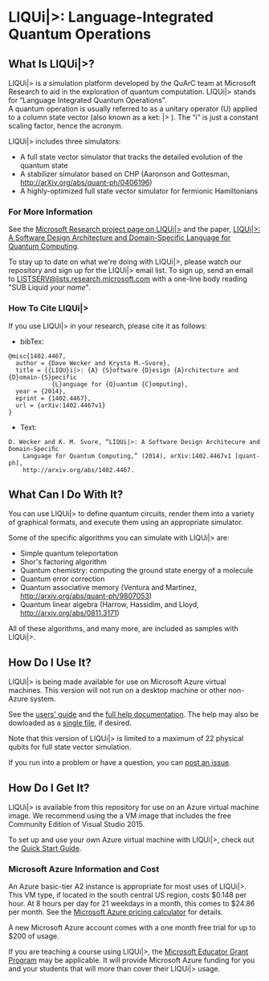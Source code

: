 # LIQUi|>: Language-Integrated Quantum Operations

## What Is LIQUi|>?

LIQUi|> is a simulation platform developed by the QuArC team at Microsoft Research to aid in the exploration of quantum computation. 
LIQUi|> stands for “Language Integrated Quantum Operations”.  
A quantum operation is usually referred to as a unitary operator (U) applied to a column state vector (also known as a ket: |> ).
The “i” is just a constant scaling factor, hence the acronym.

LIQUi|> includes three simulators: 
* A full state vector simulator that tracks the detailed evolution of the quantum state
* A stabilizer simulator based on CHP (Aaronson and Gottesman, http://arXiv.org/abs/quant-ph/0406196)
* A highly-optimized full state vector simulator for fermionic Hamiltonians

### For More Information

See the [Microsoft Research project page on LIQUi|>](http://research.microsoft.com/en-us/projects/liquid/)
and the paper, [LIQUi|>: A Software Design Architecture and Domain-Specific Language for Quantum Computing](http://research.microsoft.com/pubs/209634/1402.4467.pdf).

To stay up to date on what we're doing with LIQUi|>, please watch our repository and sign up for the LIQUi|> email list.
To sign up, send an email to LISTSERV@lists.research.microsoft.com with a one-line body reading "SUB Liquid *your name*".

### How To Cite LIQUi|>

If you use LIQUi|> in your research, please cite it as follows:
* bibTex:
```
@misc{1402.4467,
  author = {Dave Wecker and Krysta M.~Svore},
  title = {{LIQU}i|>: {A} {S}oftware {D}esign {A}rchitecture and {D}omain-{S}pecific 
            {L}anguage for {Q}uantum {C}omputing},
  year = {2014},
  eprint = {1402.4467},
  url = {arXiv:1402.4467v1}
}
```
* Text: 
```
D. Wecker and K. M. Svore, “LIQUi|>: A Software Design Architecure and Domain-Speciﬁc 
    Language for Quantum Computing,” (2014), arXiv:1402.4467v1 [quant-ph], 
    http://arxiv.org/abs/1402.4467.
```

## What Can I Do With It?

You can use LIQUi|> to define quantum circuits, render them into a variety of graphical formats, and execute them
using an appropriate simulator.

Some of the specific algorithms you can simulate with LIQUi|> are:
* Simple quantum teleportation
* Shor's factoring algorithm
* Quantum chemistry: computing the ground state energy of a molecule
* Quantum error correction
* Quantum associative memory (Ventura and Martinez, http://arxiv.org/abs/quant-ph/9807053)
* Quantum linear algebra (Harrow, Hassidim, and Lloyd, http://arxiv.org/abs/0811.3171)

All of these algorithms, and many more, are included as samples with LIQUi|>.

## How Do I Use It?

LIQUi|> is being made available for use on Microsoft Azure virtual machines. 
This version will not run on a desktop machine or other non-Azure system.

See the [users' guide](https://msr-quarc.github.io/Liquid/LIQUiD.pdf) and the [full help documentation](https://msr-quarc.github.io/Liquid/).
The help may also be dowloaded as a [single file](https://msr-quarc.github.io/Liquid/Liquid.chm), if desired.

Note that this version of LIQUi|> is limited to a maximum of 22 physical qubits for full state vector simulation.

If you run into a problem or have a question, you can [post an issue](https://github.com/msr-quarc/Liquid/issues).

## How Do I Get It?

LIQUi|> is available from this repository for use on an Azure virtual machine image.
We recommend using the a VM image that includes the free Community Edition of Visual Studio 2015.

To set up and use your own Azure virtual machine with LIQUi|>, check out the [Quick Start Guide](QuickStart.md).

### Microsoft Azure Information and Cost

An Azure basic-tier A2 instance is appropriate for most uses of LIQUi|>.
This VM type, if located in the south central US region, costs $0.148 per hour.
At 8 hours per day for 21 weekdays in a month, this comes to $24.86 per month.
See the [Microsoft Azure pricing calculator](https://azure.microsoft.com/en-us/pricing/calculator/) for details.

A new Microsoft Azure account comes with a one month free trial for up to $200 of usage.

If you are teaching a course using LIQUi|>, the [Microsoft Educator Grant Program](https://www.microsoftazurepass.com/azureu) may be applicable.
It will provide Microsoft Azure funding for you and your students that will more than cover their LIQUi|> usage.
